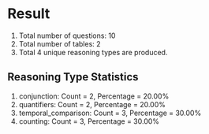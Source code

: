 # Result<br/>
1. Total number of questions: 10<br/>
2. Total number of tables: 2<br/>
3. Total 4 unique reasoning types are produced.<br/>
## **Reasoning Type Statistics**<br/>
1. conjunction: Count = 2, Percentage = 20.00%<br/>
2. quantifiers: Count = 2, Percentage = 20.00%<br/>
3. temporal_comparison: Count = 3, Percentage = 30.00%<br/>
4. counting: Count = 3, Percentage = 30.00%<br/>
